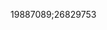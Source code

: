 [//]: # (Created by ./bin/manage_files.pl from ./species/Strongyloides_ratti/PRJEB125/Strongyloides_ratti_PRJEB125.publication.html on Thu Jun 11 13:45:55 2020)
19887089;26829753
